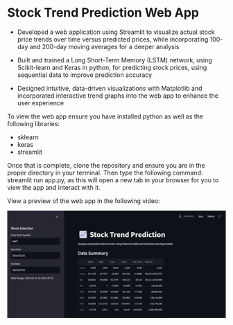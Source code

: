 # Stock Trend Prediction Web App

- Developed a web application using Streamlit to visualize actual stock price trends over time versus predicted prices, while incorporating 100-day and 200-day moving averages for a deeper analysis

- Built and trained a Long Short-Term Memory (LSTM) network, using Scikit-learn and Keras in python, for predicting stock prices, using sequential data to improve prediction accuracy

- Designed intuitive, data-driven visualizations with Matplotlib and incorporated interactive trend graphs into the web app to enhance the user experience

To view the web app ensure you have installed python as well as the following libraries:

- sklearn
- keras
- streamlit

Once that is complete, clone the repository and ensure you are in the proper directory in your terminal. Then type the following command: streamlit run app.py, as this will open a new tab in your browser for you to view the app and interact with it.

View a preview of the web app in the following video:


[![Watch the video](https://raw.githubusercontent.com/Ansh-Gandhi/Stock-Trend-Prediction-Website/main/thumbnail.png)](https://www.youtube.com/watch?v=yN3aDZd_ymM)
